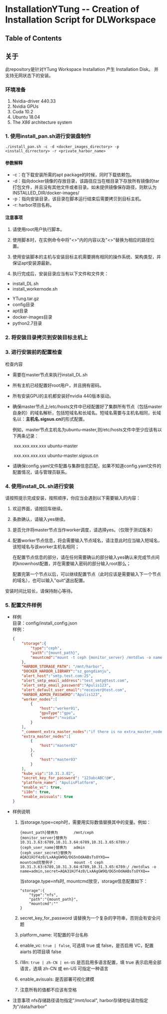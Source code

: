 # InstallationYTung -- Creation of Installation Script for DLWorkspace
## Table of Contents

## 关于

此repository是针对YTung Workspace Installation 产生 Installation Disk。 并支持无网状态下的安装。

### 环境准备

1. Nvidia-driver 440.33
2. Nvidia GPUs
3. Cuda 10.2
4. Ubuntu 18.04
5. The *X86* architecture system

### 1. 使用install_pan.sh进行安装盘制作

```shell
./install_pan.sh -c -d <docker_images_directory> -p <install_dirrectory> -r <private_harbor_name>
```

#### 参数解释

* -c：在下载安装所需的apt package的时候，同时下载依赖包。
* -d：指向docker镜像的存放目录，该路径应当在根目录下存放所有镜像的tar打包文件，并且没有其他文件或者目录。如未提供镜像保存路径，则默认为INSTALLED_DIR/docker-images/
* -p：指向安装目录，该目录在脚本运行结束后需要拷贝到目标主机。
* -r: harbor项目名称。

#### 注意事项

1. 请使用root用户执行脚本。
2. 使用脚本时，在实例命令中将"<>"内的内容以及"<>"替换为相应的路径位置。

2. 使用安装脚本的主机与安装目标主机需要拥有相同的操作系统、架构类型，并保证apt安装源最新。

3. 执行完成后，安装目录应当有以下文件和文件夹：

* install_DL.sh
* install_workernode.sh

- YTung.tar.gz
- config目录
- apt目录
- docker-images目录
- python2.7目录

### 2. 将安装目录拷贝到安装目标主机上

### 3. 进行安装前的配置检查

检查内容

* 需要在master节点来执行install_DL.sh

* 所有主机已经配置好root用户，并且拥有密码。

* 所有安装GPU的主机都安装好nvidia 440版本驱动。

* 确保master节点上/etc/hosts文件中已经配置好了集群所有节点（包括master自身的）的域名解析，包括短域名和长域名。短域名需要与主机名相同，长域名以：**主机名.sigsus.cn**的形式配置。

  例如，master节点主机名为ubuntu-master,则/etc/hosts文件中至少应该有以下两条记录：

  ​	xxx.xxx.xxx.xxx ubuntu-master

  ​	xxx.xxx.xxx.xxx ubuntu-master.sigsus.cn

* 请确保config.yaml文件配置与集群信息匹配，如果不知道config.yaml文件的配置情况，请与管理员联系。

### 4. 使用install_DL.sh进行安装

请按照提示完成安装，按照顺序，你应当会遇到以下需要输入的内容：

1. 欢迎界面，请按回车继续。

2. 条款确认，请输入yes继续。

3. 是否允许将master节点当作worker调度，请选择yes。（仅限于测试版本）

4. 配置worker节点信息，将会需要输入节点域名，请注意此时应当输入短域名，该短域名与该worker主机名相同；

   在配置节点信息的部分，请在任何需要确认的部分输入yes确认来完成节点间的knownhost配置，并在需要输入密码的部分输入root那么；

   配置完第一个节点以后，可以继续配置节点（此时应该是需要输入下一个节点的域名），也可以输入”quit“退出配置。

安装时间比较长，请保持耐心等待。

### 5. 配置文件样例
 - 样例  
    目录：config/install_config.json  
    样例：
    ```json
    {
        "storage":{
            "type":"ceph",
            "path":"{mount_path}", 
            "mountcmd":"mount -t ceph {monitor_server} /mntdlws -o name={ceph_user_name},secret={ceph_user_secret}"
        },
        "HARBOR_STORAGE_PATH": "/mnt/harbor",
        "DOCKER_HARBOR_LIBRARY":"sz_gongdianju",
        "alert_host":"smtp.test.com:25",
        "alert_smtp_email_address":"test_smtp@test.com",
        "alert_smtp_email_password":"Apulis123",
        "alert_default_user_email":"receiver@test.com",
        "HARBOR_ADMIN_PASSWORD":"Apulis123",
        "worker_nodes":[
            {
                "host":"worker01",
                "gpuType":"gpu",
                "vendor":"nvidia"
            }
        ],
        "_comment_extra_master_nodes":"if there is no extra_master_nodes, leave this array empty",
        "extra_master_nodes":[
            {
                "host":"master02"
            },
            {
                "host":"master03"
            }
        ],
        "kube_vip":"10.31.3.82",
        "secret_key_for_password": "123abcABC!@#",
        "platform_name": "ApulisPlatform",
        "enable_vc": true,
        "i18n": true,
        "enable_avisuals": true
    }
    ```
- 样例说明  

    1. 当storage.type=ceph时，需要用实际数值替换其中的变量。例如：

       ```
       {mount_path}替换为       /mnt/ceph
       {monitor_server}替换为   10.31.3.63:6789,10.31.3.64:6789,10.31.3.65:6789:/
       {ceph_user_name}替换为   admin
       {ceph_user_secret}替换为 AQA31HJf4z0/LxAAgGW9Q/DG5nOdAABsTsOYXQ==
       mountcmd完整例子：        mount -t ceph 10.31.3.63:6789,10.31.3.64:6789,10.31.3.65:6789:/ /mntdlws -o name=admin,secret=AQA31HJf4z0/LxAAgGW9Q/DG5nOdAABsTsOYXQ==
       ```

       当storage.type=nfs时, mountcmd放空，storage信息配置如下：

       ```
       "storage":{
           "type":"nfs",
           "path":"{mount_path}", 
           "mountcmd":""
       }
       ```

    2. secret_key_for_password 请替换为一个复杂的字符串，否则会有安全问题

    3. platform_name: 可配置的平台名称

    3. enable_vc: `true | false`, 可选填 true 或 false，是否启用 VC，配置 aiarts 的项目填 false

    4. i18n: `true | zh-CN | en-US` 是否启用多语言配置，填 true 表示启用全部语言，选填 zh-CN 或 en-US 可指定一种语言

    5. enable_avisuals: 是否部署可视化建模

    6. 注意所有的值都不应该有空格


- 注意事项
   nfs存储路径请勿指定"/mnt/local", harbor存储地址请勿指定为"/data/harbor"

